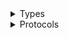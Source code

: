 <details>
<summary>Types</summary>

  - [Asset](/Asset)
  - [Asset.LoopMode](/Asset_LoopMode)
  - [ChronoImage](/ChronoImage)
  - [ChronoImage.LoopMode](/ChronoImage_LoopMode)
  - [Loop](/Loop)
  - [Loop.CompletionBehavior](/Loop_CompletionBehavior)
  - [LoopImage](/LoopImage)
  - [LoopImage.LoopMode](/LoopImage_LoopMode)
  - [LoopView](/LoopView)
  - [LoopView.CompletionBehavior](/LoopView_CompletionBehavior)

</details>

<details>
<summary>Protocols</summary>

  - [LoopViewActivityDelegate](/LoopViewActivityDelegate)
  - [LoopViewDelegate](/LoopViewDelegate)

</details>
